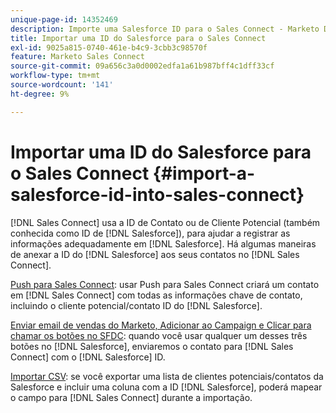 ```yaml
---
unique-page-id: 14352469
description: Importe uma Salesforce ID para o Sales Connect - Marketo Docs - Documentação do produto
title: Importar uma ID do Salesforce para o Sales Connect
exl-id: 9025a815-0740-461e-b4c9-3cbb3c98570f
feature: Marketo Sales Connect
source-git-commit: 09a656c3a0d0002edfa1a61b987bff4c1dff33cf
workflow-type: tm+mt
source-wordcount: '141'
ht-degree: 9%

---
```


# Importar uma ID do Salesforce para o Sales Connect {#import-a-salesforce-id-into-sales-connect}

[!DNL Sales Connect] usa a ID de Contato ou de Cliente Potencial (também conhecida como ID de [!DNL Salesforce]), para ajudar a registrar as informações adequadamente em [!DNL Salesforce]. Há algumas maneiras de anexar a ID do [!DNL Salesforce] aos seus contatos no [!DNL Sales Connect].

[Push para Sales Connect](/help/marketo/product-docs/marketo-sales-connect/crm/salesforce-customization/push-to-sales-connect.md): usar Push para Sales Connect criará um contato em
[!DNL Sales Connect] com todas as informações chave de contato, incluindo o cliente potencial/contato
ID do [!DNL Salesforce].

[Enviar email de vendas do Marketo, Adicionar ao Campaign e Clicar para chamar os botões no SFDC](/help/marketo/product-docs/marketo-sales-connect/crm/salesforce-customization/how-to-install-sales-connect-buttons-in-salesforce.md): quando você usar qualquer um desses três botões no
[!DNL Salesforce], enviaremos o contato para
[!DNL Sales Connect] com o
[!DNL Salesforce] ID.

[Importar CSV](/help/marketo/product-docs/marketo-sales-connect/people/managing-contacts/import-contacts-via-csv.md): se você exportar uma lista de clientes potenciais/contatos da Salesforce e incluir uma coluna com a ID [!DNL Salesforce], poderá mapear o campo para [!DNL Sales Connect] durante a importação.
